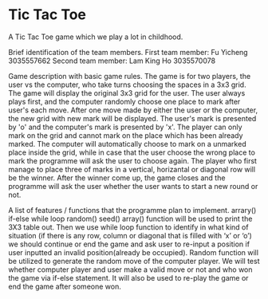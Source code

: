 # Tic Tac Toe
A Tic Tac Toe game which we play a lot in childhood.

Brief identification of the team members.
First team member: Fu Yicheng 3035557662
Second team member: Lam King Ho 3035570078

Game description with basic game rules.
The game is for two players, the user vs the computer, who take turns choosing the spaces in a 3x3 grid.
The game will display the original 3x3 grid for the user.
The user always plays first, and the computer randomly choose one place to mark after user's each move.
After one move made by either the user or the computer, the new grid with new mark will be displayed.
The user's mark is presented by 'o' and the computer's mark is presented by 'x'.
The player can only mark on the grid and cannot mark on the place which has been already marked.
The computer will automatically choose to mark on a unmarked place inside the grid, while in case that the user choose the wrong place to mark the programme will ask the user to choose again.
The player who first manage to place three of marks in a vertical, horizantal or diagonal row will be the winner.
After the winner come up, the game closes and the programme will ask the user whether the user wants to start a new round or not.

A list of features / functions that the programme plan to implement.
arrary()
if-else
while loop
random()
seed()
array() function will be used to print the 3X3 table out. Then we use while loop function to identify in what kind of situation (if there is any row, column or diagonal that is filled with ‘x’ or ‘o’) we should continue or end the game and ask user to re-input a position if user inputted an invalid position(already be occupied). Random function will be utilized to generate the random move of the computer player. We will test whether computer player and user make a valid move or not and who won the game via if-else statement. It will also be used to re-play the game or end the game after someone won.
